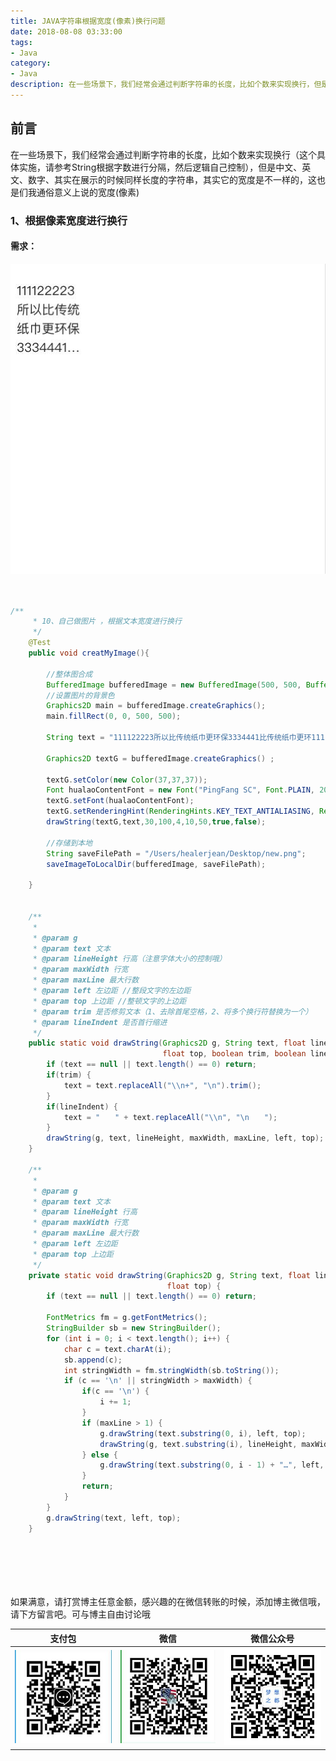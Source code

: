 ```yaml
---
title: JAVA字符串根据宽度(像素)换行问题
date: 2018-08-08 03:33:00
tags: 
- Java
category: 
- Java
description: 在一些场景下，我们经常会通过判断字符串的长度，比如个数来实现换行，但是中文、英文、数字、其实在展示的时候同样长度的字符串，其实它的宽度是不一样的，这也是们我通俗意义上说的宽度(像素)
---
```

<!-- image url 
https://raw.githubusercontent.com/HealerJean/HealerJean.github.io/master/blogImages
　　首行缩进
<font color="red">  </font>
-->

## 前言

在一些场景下，我们经常会通过判断字符串的长度，比如个数来实现换行（这个具体实施，请参考String根据字数进行分隔，然后逻辑自己控制），但是中文、英文、数字、其实在展示的时候同样长度的字符串，其实它的宽度是不一样的，这也是们我通俗意义上说的宽度(像素)

### 1、根据像素宽度进行换行

#### 需求：
 
![WX20181227-185027@2x](https://raw.githubusercontent.com/HealerJean/HealerJean.github.io/master/blogImages/WX20181227-185027@2x.png)




```java


/**
     * 10、自己做图片 ，根据文本宽度进行换行
     */
    @Test
    public void creatMyImage(){

        //整体图合成
        BufferedImage bufferedImage = new BufferedImage(500, 500, BufferedImage.TYPE_INT_RGB);
        //设置图片的背景色
        Graphics2D main = bufferedImage.createGraphics();
        main.fillRect(0, 0, 500, 500);

        String text = "111122223所以比传统纸巾更环保3334441比传统纸巾更环11111111111111122223所以比传统纸巾更环保3334441比传统纸巾更环11111111111111122223所以比传统纸巾更环保3334441比传统纸巾更环11111111111111122223所以比传统纸巾更环保3334441比传统纸巾更环11111111111";

        Graphics2D textG = bufferedImage.createGraphics() ;

        textG.setColor(new Color(37,37,37));
        Font hualaoContentFont = new Font("PingFang SC", Font.PLAIN, 20);
        textG.setFont(hualaoContentFont);
        textG.setRenderingHint(RenderingHints.KEY_TEXT_ANTIALIASING, RenderingHints.VALUE_TEXT_ANTIALIAS_GASP);
        drawString(textG,text,30,100,4,10,50,true,false);

        //存储到本地
        String saveFilePath = "/Users/healerjean/Desktop/new.png";
        saveImageToLocalDir(bufferedImage, saveFilePath);

    }


    /**
     *
     * @param g
     * @param text 文本
     * @param lineHeight 行高（注意字体大小的控制哦）
     * @param maxWidth 行宽
     * @param maxLine 最大行数
     * @param left 左边距 //整段文字的左边距
     * @param top 上边距 //整顿文字的上边距
     * @param trim 是否修剪文本（1、去除首尾空格，2、将多个换行符替换为一个）
     * @param lineIndent 是否首行缩进
     */
    public static void drawString(Graphics2D g, String text, float lineHeight, float maxWidth, int maxLine, float left,
                                  float top, boolean trim, boolean lineIndent) {
        if (text == null || text.length() == 0) return;
        if(trim) {
            text = text.replaceAll("\\n+", "\n").trim();
        }
        if(lineIndent) {
            text = "　　" + text.replaceAll("\\n", "\n　　");
        }
        drawString(g, text, lineHeight, maxWidth, maxLine, left, top);
    }

    /**
     *
     * @param g
     * @param text 文本
     * @param lineHeight 行高
     * @param maxWidth 行宽
     * @param maxLine 最大行数
     * @param left 左边距
     * @param top 上边距
     */
    private static void drawString(Graphics2D g, String text, float lineHeight, float maxWidth, int maxLine, float left,
                                   float top) {
        if (text == null || text.length() == 0) return;

        FontMetrics fm = g.getFontMetrics();
        StringBuilder sb = new StringBuilder();
        for (int i = 0; i < text.length(); i++) {
            char c = text.charAt(i);
            sb.append(c);
            int stringWidth = fm.stringWidth(sb.toString());
            if (c == '\n' || stringWidth > maxWidth) {
                if(c == '\n') {
                    i += 1;
                }
                if (maxLine > 1) {
                    g.drawString(text.substring(0, i), left, top);
                    drawString(g, text.substring(i), lineHeight, maxWidth, maxLine - 1, left, top + lineHeight);
                } else {
                    g.drawString(text.substring(0, i - 1) + "…", left, top);
                }
                return;
            }
        }
        g.drawString(text, left, top);
    }




```



<br/><br/><br/>
如果满意，请打赏博主任意金额，感兴趣的在微信转账的时候，添加博主微信哦， 请下方留言吧。可与博主自由讨论哦

|支付包 | 微信|微信公众号|
|:-------:|:-------:|:------:|
|![支付宝](https://raw.githubusercontent.com/HealerJean/HealerJean.github.io/master/assets/img/tctip/alpay.jpg) | ![微信](https://raw.githubusercontent.com/HealerJean/HealerJean.github.io/master/assets/img/tctip/weixin.jpg)|![微信公众号](https://raw.githubusercontent.com/HealerJean/HealerJean.github.io/master/assets/img/my/qrcode_for_gh_a23c07a2da9e_258.jpg)|




<!-- Gitalk 评论 start  -->

<link rel="stylesheet" href="https://unpkg.com/gitalk/dist/gitalk.css">
<script src="https://unpkg.com/gitalk@latest/dist/gitalk.min.js"></script> 
<div id="gitalk-container"></div>    
 <script type="text/javascript">
    var gitalk = new Gitalk({
		clientID: `1d164cd85549874d0e3a`,
		clientSecret: `527c3d223d1e6608953e835b547061037d140355`,
		repo: `HealerJean.github.io`,
		owner: 'HealerJean',
		admin: ['HealerJean'],
		id: '9T2O4tTJwiBRXh99',
    });
    gitalk.render('gitalk-container');
</script> 

<!-- Gitalk end -->

